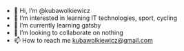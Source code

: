 - 👋 Hi, I’m @kubawolkiewicz
- 👀 I’m interested in learning IT technologies, sport, cycling
- 🌱 I’m currently learning gatsby
- 💞️ I’m looking to collaborate on nothing
- 📫 How to reach me kubawolkiewicz@gmail.com

<!---
kubawolkiewicz/kubawolkiewicz is a ✨ special ✨ repository because its `README.md` (this file) appears on your GitHub profile.
You can click the Preview link to take a look at your changes.
--->
